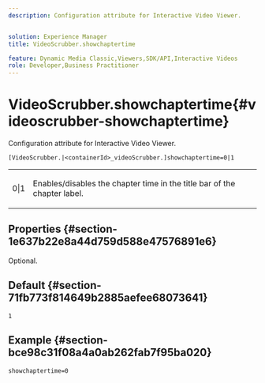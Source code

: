 ```yaml
---
description: Configuration attribute for Interactive Video Viewer.


solution: Experience Manager
title: VideoScrubber.showchaptertime

feature: Dynamic Media Classic,Viewers,SDK/API,Interactive Videos
role: Developer,Business Practitioner
---
```


# VideoScrubber.showchaptertime{#videoscrubber-showchaptertime}

Configuration attribute for Interactive Video Viewer.

 `[VideoScrubber.|<containerId>_videoScrubber.]showchaptertime=0|1`

<table id="table_441553CD34C94A58A9D7CBF772DEDDB6"> 
 <tbody> 
  <tr> 
   <td colname="col1"> <p> <span class="codeph"> 0|1</span> </p> </td> 
   <td colname="col2"> <p> Enables/disables the chapter time in the title bar of the chapter label. </p> </td> 
  </tr> 
 </tbody> 
</table>

## Properties {#section-1e637b22e8a44d759d588e47576891e6}

Optional.

## Default {#section-71fb773f814649b2885aefee68073641}

`1`

## Example {#section-bce98c31f08a4a0ab262fab7f95ba020}

```
showchaptertime=0
```

